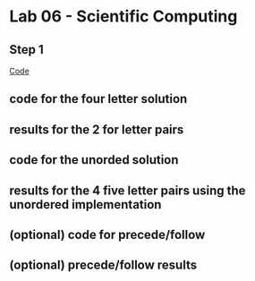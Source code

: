 # Lab 06 - Scientific Computing

## Step 1

[Code](link)

## code for the four letter solution

## results for the 2 for letter pairs

## code for the unorded solution

## results for the 4 five letter pairs using the unordered implementation

## (optional) code for precede/follow

## (optional) precede/follow results

